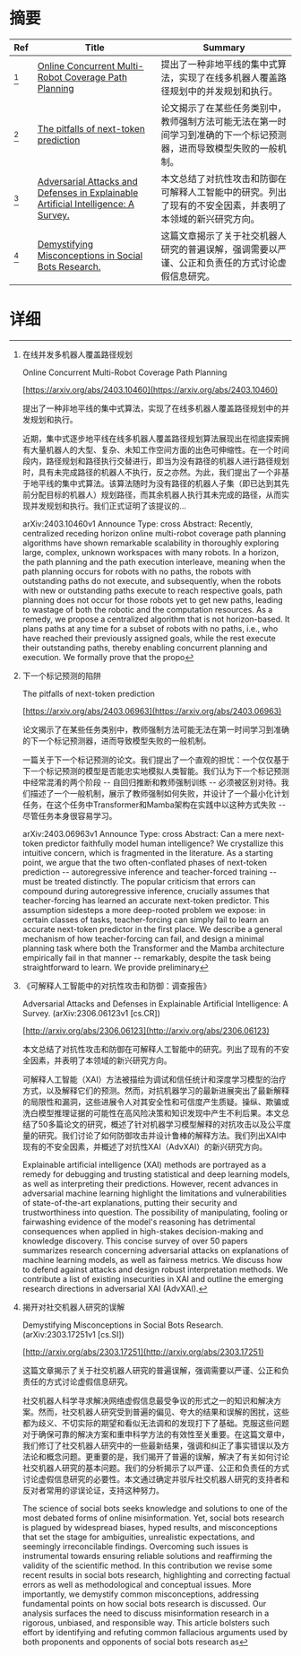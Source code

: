 # 摘要

| Ref | Title | Summary |
| --- | --- | --- |
| [^1] | [Online Concurrent Multi-Robot Coverage Path Planning](https://arxiv.org/abs/2403.10460) | 提出了一种非地平线的集中式算法，实现了在线多机器人覆盖路径规划中的并发规划和执行。 |
| [^2] | [The pitfalls of next-token prediction](https://arxiv.org/abs/2403.06963) | 论文揭示了在某些任务类别中，教师强制方法可能无法在第一时间学习到准确的下一个标记预测器，进而导致模型失败的一般机制。 |
| [^3] | [Adversarial Attacks and Defenses in Explainable Artificial Intelligence: A Survey.](http://arxiv.org/abs/2306.06123) | 本文总结了对抗性攻击和防御在可解释人工智能中的研究。列出了现有的不安全因素，并表明了本领域的新兴研究方向。 |
| [^4] | [Demystifying Misconceptions in Social Bots Research.](http://arxiv.org/abs/2303.17251) | 这篇文章揭示了关于社交机器人研究的普遍误解，强调需要以严谨、公正和负责任的方式讨论虚假信息研究。 |

# 详细

[^1]: 在线并发多机器人覆盖路径规划

    Online Concurrent Multi-Robot Coverage Path Planning

    [https://arxiv.org/abs/2403.10460](https://arxiv.org/abs/2403.10460)

    提出了一种非地平线的集中式算法，实现了在线多机器人覆盖路径规划中的并发规划和执行。

    

    近期，集中式逐步地平线在线多机器人覆盖路径规划算法展现出在彻底探索拥有大量机器人的大型、复杂、未知工作空间方面的出色可伸缩性。在一个时间段内，路径规划和路径执行交替进行，即当为没有路径的机器人进行路径规划时，具有未完成路径的机器人不执行，反之亦然。为此，我们提出了一个非基于地平线的集中式算法。该算法随时为没有路径的机器人子集（即已达到其先前分配目标的机器人）规划路径，而其余机器人执行其未完成的路径，从而实现并发规划和执行。我们正式证明了该提议的...

    arXiv:2403.10460v1 Announce Type: cross  Abstract: Recently, centralized receding horizon online multi-robot coverage path planning algorithms have shown remarkable scalability in thoroughly exploring large, complex, unknown workspaces with many robots. In a horizon, the path planning and the path execution interleave, meaning when the path planning occurs for robots with no paths, the robots with outstanding paths do not execute, and subsequently, when the robots with new or outstanding paths execute to reach respective goals, path planning does not occur for those robots yet to get new paths, leading to wastage of both the robotic and the computation resources. As a remedy, we propose a centralized algorithm that is not horizon-based. It plans paths at any time for a subset of robots with no paths, i.e., who have reached their previously assigned goals, while the rest execute their outstanding paths, thereby enabling concurrent planning and execution. We formally prove that the propo
    
[^2]: 下一个标记预测的陷阱

    The pitfalls of next-token prediction

    [https://arxiv.org/abs/2403.06963](https://arxiv.org/abs/2403.06963)

    论文揭示了在某些任务类别中，教师强制方法可能无法在第一时间学习到准确的下一个标记预测器，进而导致模型失败的一般机制。

    

    一篇关于下一个标记预测的论文。我们提出了一个直观的担忧：一个仅仅基于下一个标记预测的模型是否能忠实地模拟人类智能。我们认为下一个标记预测中经常混淆的两个阶段 -- 自回归推断和教师强制训练 -- 必须被区别对待。我们描述了一个一般机制，展示了教师强制如何失败，并设计了一个最小化计划任务，在这个任务中Transformer和Mamba架构在实践中以这种方式失败 -- 尽管任务本身很容易学习。

    arXiv:2403.06963v1 Announce Type: cross  Abstract: Can a mere next-token predictor faithfully model human intelligence? We crystallize this intuitive concern, which is fragmented in the literature. As a starting point, we argue that the two often-conflated phases of next-token prediction -- autoregressive inference and teacher-forced training -- must be treated distinctly. The popular criticism that errors can compound during autoregressive inference, crucially assumes that teacher-forcing has learned an accurate next-token predictor. This assumption sidesteps a more deep-rooted problem we expose: in certain classes of tasks, teacher-forcing can simply fail to learn an accurate next-token predictor in the first place. We describe a general mechanism of how teacher-forcing can fail, and design a minimal planning task where both the Transformer and the Mamba architecture empirically fail in that manner -- remarkably, despite the task being straightforward to learn. We provide preliminary
    
[^3]: 《可解释人工智能中的对抗性攻击和防御：调查报告》

    Adversarial Attacks and Defenses in Explainable Artificial Intelligence: A Survey. (arXiv:2306.06123v1 [cs.CR])

    [http://arxiv.org/abs/2306.06123](http://arxiv.org/abs/2306.06123)

    本文总结了对抗性攻击和防御在可解释人工智能中的研究。列出了现有的不安全因素，并表明了本领域的新兴研究方向。

    

    可解释人工智能（XAI）方法被描绘为调试和信任统计和深度学习模型的治疗方式，以及解释它们的预测。然而，对抗机器学习的最新进展突出了最新解释的局限性和漏洞，这些进展令人对其安全性和可信度产生质疑。操纵、欺骗或洗白模型推理证据的可能性在高风险决策和知识发现中产生不利后果。本文总结了50多篇论文的研究，概述了针对机器学习模型解释的对抗攻击以及公平度量的研究。我们讨论了如何防御攻击并设计鲁棒的解释方法。我们列出XAI中现有的不安全因素，并概述了对抗性XAI（AdvXAI）的新兴研究方向。

    Explainable artificial intelligence (XAI) methods are portrayed as a remedy for debugging and trusting statistical and deep learning models, as well as interpreting their predictions. However, recent advances in adversarial machine learning highlight the limitations and vulnerabilities of state-of-the-art explanations, putting their security and trustworthiness into question. The possibility of manipulating, fooling or fairwashing evidence of the model's reasoning has detrimental consequences when applied in high-stakes decision-making and knowledge discovery. This concise survey of over 50 papers summarizes research concerning adversarial attacks on explanations of machine learning models, as well as fairness metrics. We discuss how to defend against attacks and design robust interpretation methods. We contribute a list of existing insecurities in XAI and outline the emerging research directions in adversarial XAI (AdvXAI).
    
[^4]: 揭开对社交机器人研究的误解

    Demystifying Misconceptions in Social Bots Research. (arXiv:2303.17251v1 [cs.SI])

    [http://arxiv.org/abs/2303.17251](http://arxiv.org/abs/2303.17251)

    这篇文章揭示了关于社交机器人研究的普遍误解，强调需要以严谨、公正和负责任的方式讨论虚假信息研究。

    

    社交机器人科学寻求解决网络虚假信息最受争议的形式之一的知识和解决方案。然而，社交机器人研究受到普遍的偏见、夸大的结果和误解的困扰，这些都为歧义、不切实际的期望和看似无法调和的发现打下了基础。克服这些问题对于确保可靠的解决方案和重申科学方法的有效性至关重要。在这篇文章中，我们修订了社交机器人研究中的一些最新结果，强调和纠正了事实错误以及方法论和概念问题。更重要的是，我们揭开了普遍的误解，解决了有关如何讨论社交机器人研究的基本问题。我们的分析揭示了以严谨、公正和负责任的方式讨论虚假信息研究的必要性。本文通过确定并驳斥社交机器人研究的支持者和反对者常用的谬误论证，支持这种努力。

    The science of social bots seeks knowledge and solutions to one of the most debated forms of online misinformation. Yet, social bots research is plagued by widespread biases, hyped results, and misconceptions that set the stage for ambiguities, unrealistic expectations, and seemingly irreconcilable findings. Overcoming such issues is instrumental towards ensuring reliable solutions and reaffirming the validity of the scientific method. In this contribution we revise some recent results in social bots research, highlighting and correcting factual errors as well as methodological and conceptual issues. More importantly, we demystify common misconceptions, addressing fundamental points on how social bots research is discussed. Our analysis surfaces the need to discuss misinformation research in a rigorous, unbiased, and responsible way. This article bolsters such effort by identifying and refuting common fallacious arguments used by both proponents and opponents of social bots research as
    


